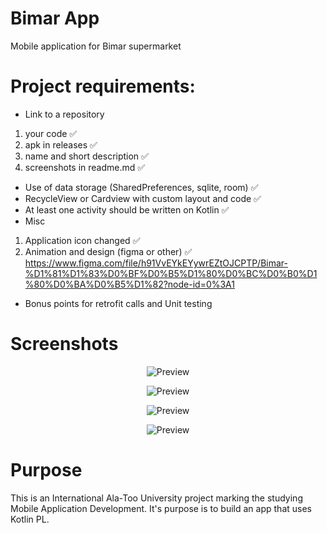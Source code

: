 # Bimar App
Mobile application for Bimar supermarket

# Project requirements:
* Link to a repository 
1) your code :white_check_mark:
2) apk in releases :white_check_mark:
3) name and short description :white_check_mark:
4) screenshots in readme.md :white_check_mark:
* Use of data storage (SharedPreferences, sqlite, room) :white_check_mark:
* RecycleView or Cardview with custom layout and code :white_check_mark:
* At least one activity should be written on Kotlin :white_check_mark:
* Misc  
1) Application icon changed :white_check_mark:
2) Animation and design (figma or other) :white_check_mark:
https://www.figma.com/file/h91VvEYkEYywrEZtOJCPTP/Bimar-%D1%81%D1%83%D0%BF%D0%B5%D1%80%D0%BC%D0%B0%D1%80%D0%BA%D0%B5%D1%82?node-id=0%3A1
* Bonus points for retrofit calls and Unit testing 

# Screenshots

<p align="center">
  <img src="https://sun9-8.userapi.com/AijUVO6ajyv7tZjgk_g47uTShrc6h7WPIyFVig/1xD3KkXvqGg.jpg" alt="Preview"/>
</p>

<p align="center">
  <img src="https://sun9-67.userapi.com/Y1uMyqsnuWII__1Rp54ch7N6IkT04qeObNlcWw/DAZY1rGb8YQ.jpg" alt="Preview"/>
</p>

<p align="center">
  <img src="https://sun3-11.userapi.com/ZTJ-zzTEZRcj_1Dw_GFKBqTo8ofjoZ462-Tm9g/-ZOrKCiYcio.jpg" alt="Preview"/>
</p>


<p align="center">
  <img src="https://sun9-74.userapi.com/impf/wSE_3HiKi9Ie5VvcBcSOTfVUCPMkIu66xfLdGQ/v_Pmu-3VMHA.jpg?size=738x1600&quality=96&proxy=1&sign=41860c30b7d3808c67bc4bf9710d39e1" alt="Preview"/>
</p>


# Purpose

This is an International Ala-Too University project marking the studying Mobile Application Development. It's purpose is to build an app that uses Kotlin PL.
